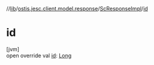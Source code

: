 //[lib](../../../index.md)/[ostis.jesc.client.model.response](../index.md)/[ScResponseImpl](index.md)/[id](id.md)

# id

[jvm]\
open override val [id](id.md): [Long](https://kotlinlang.org/api/latest/jvm/stdlib/kotlin/-long/index.html)
